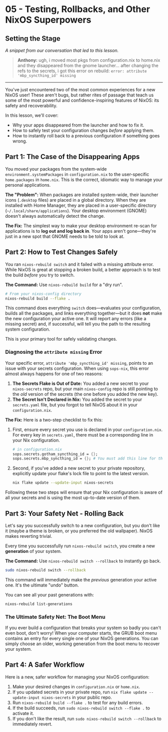 # 05 - Testing, Rollbacks, and Other NixOS Superpowers

## Setting the Stage

_A snippet from our conversation that led to this lesson._

> **Anthony:** ugh, i moved most pkgs from configuration.nix to home.nix and
> they disappeared from the gnome launcher... after changing the refs to the
> secrets, i got this error on rebuild: `error: attribute 'mbp_syncthing_id' missing`

---

You've just encountered two of the most common experiences for a new NixOS user!
These aren't bugs, but rather rites of passage that teach us some of the most
powerful and confidence-inspiring features of NixOS: its safety and
recoverability.

In this lesson, we'll cover:
- Why your apps disappeared from the launcher and how to fix it.
- How to safely test your configuration changes *before* applying them.
- How to instantly roll back to a previous configuration if something goes wrong.

## Part 1: The Case of the Disappearing Apps

You moved your packages from the system-wide `environment.systemPackages` in
`configuration.nix` to the user-specific `home.packages` in `home.nix`. This is
the correct, idiomatic way to manage your personal applications.

**The "Problem":** When packages are installed system-wide, their launcher icons
(`.desktop` files) are placed in a global directory. When they are installed with
Home Manager, they are placed in a user-specific directory (`~/.local/share/applications`).
Your desktop environment (GNOME) doesn't always automatically detect the change.

**The Fix:** The simplest way to make your desktop environment re-scan for
applications is to **log out and log back in**. Your apps aren't gone—they're
just in a new spot that GNOME needs to be told to look at.

## Part 2: How to Test Changes Safely

You ran `nixos-rebuild switch` and it failed with a missing attribute error.
While NixOS is great at stopping a broken build, a better approach is to test
the build *before* you try to switch.

**The Command:** Use `nixos-rebuild build` for a "dry run".

```bash
# From your nixos-config directory
nixos-rebuild build --flake .
```

This command does everything `switch` does—evaluates your configuration, builds
all the packages, and links everything together—but it does **not** make the new
configuration your active one. It will report any errors (like a missing
secret) and, if successful, will tell you the path to the resulting system
configuration.

This is your primary tool for safely validating changes.

### Diagnosing the `attribute missing` Error

Your specific error, `attribute 'mbp_syncthing_id' missing`, points to an issue
with your secrets configuration. When using `sops-nix`, this error almost
always happens for one of two reasons:

1.  **The Secrets Flake is Out of Date:** You added a new secret to your
    `nixos-secrets` repo, but your main `nixos-config` repo is still pointing to
    the *old* version of the secrets (the one before you added the new key).
2.  **The Secret Isn't Declared in Nix:** You added the secret to your
    `secrets.yaml` file, but you forgot to tell NixOS about it in your
    `configuration.nix`.

**The Fix:** Here is a two-step checklist to fix this:

1.  First, ensure every secret you use is declared in your `configuration.nix`.
    For every key in `secrets.yaml`, there must be a corresponding line in your
    Nix configuration.

    ```nix
    # in configuration.nix
    sops.secrets.gotham_syncthing_id = {};
    sops.secrets.mbp_syncthing_id = {}; # You must add this line for the new secret
    ```

2.  Second, if you've added a new secret to your private repository, explicitly
    update your flake's lock file to point to the latest version.

    ```bash
    nix flake update --update-input nixos-secrets
    ```

Following these two steps will ensure that your Nix configuration is aware of
all your secrets and is using the most up-to-date version of them.

## Part 3: Your Safety Net - Rolling Back

Let's say you successfully switch to a new configuration, but you don't like it
(maybe a theme is broken, or you preferred the old wallpaper). NixOS makes
reverting trivial.

Every time you successfully run `nixos-rebuild switch`, you create a new
**generation** of your system.

**The Command:** Use `nixos-rebuild switch --rollback` to instantly go back.

```bash
sudo nixos-rebuild switch --rollback
```

This command will immediately make the *previous* generation your active one.
It's the ultimate "undo" button.

You can see all your past generations with:

```bash
nixos-rebuild list-generations
```

### The Ultimate Safety Net: The Boot Menu

If you ever build a configuration that breaks your system so badly you can't
even boot, don't worry! When your computer starts, the GRUB boot menu contains
an entry for every single one of your NixOS generations. You can simply choose
an older, working generation from the boot menu to recover your system.

## Part 4: A Safer Workflow

Here is a new, safer workflow for managing your NixOS configuration:

1.  Make your desired changes in `configuration.nix` or `home.nix`.
2.  If you updated secrets in your private repo, run
    `nix flake update --update-input nixos-secrets` in your public repo.
3.  Run `nixos-rebuild build --flake .` to test for any build errors.
4.  If the build succeeds, run `sudo nixos-rebuild switch --flake .` to activate
    it.
5.  If you don't like the result, run `sudo nixos-rebuild switch --rollback` to
    immediately revert.
